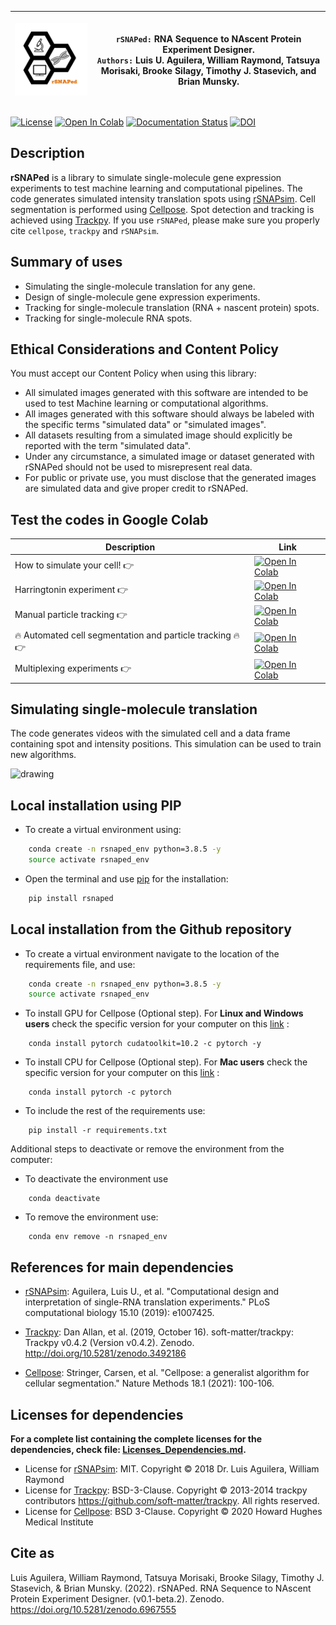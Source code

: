 | <p align="left"><img src="./docs/images/logo/rSNAPed_Logo.png" width="300" /></p> | `rSNAPed:` RNA Sequence to NAscent Protein Experiment Designer.<br> `Authors:` Luis U. Aguilera, William Raymond, Tatsuya Morisaki, Brooke Silagy, Timothy J. Stasevich, and  Brian Munsky. |
| -------- | -------- |

[![License](https://img.shields.io/badge/License-BSD_3--Clause-blue.svg)](https://opensource.org/licenses/BSD-3-Clause)
[![Open In Colab](https://colab.research.google.com/assets/colab-badge.svg)](https://colab.research.google.com/drive/1ABxBfqsmDtv8dORBUhvFcg5Xqdy-OoaE?usp=sharing)
[![Documentation Status](https://readthedocs.org/projects/rsnaped/badge/?version=latest)](http://rsnaped.readthedocs.io/?badge=latest)
[![DOI](https://zenodo.org/badge/DOI/10.5281/zenodo.6967555.svg)](https://doi.org/10.5281/zenodo.6967555)

## Description

**rSNAPed** is a library to simulate single-molecule gene expression experiments to test machine learning and computational pipelines. The code generates simulated intensity translation spots using [rSNAPsim](https://github.com/MunskyGroup/rSNAPsim). Cell segmentation is performed using [Cellpose](https://github.com/MouseLand/cellpose). Spot detection and tracking is achieved using [Trackpy](http://soft-matter.github.io/trackpy/dev/index.html). If you use `rSNAPed`, please make sure you properly cite `cellpose`, `trackpy` and `rSNAPsim`.

## Summary of uses

* Simulating the single-molecule translation for any gene.
* Design of single-molecule gene expression experiments.
* Tracking for single-molecule translation (RNA + nascent protein) spots.
* Tracking for single-molecule RNA spots.

## Ethical Considerations and Content Policy

You must accept our Content Policy when using this library: 

* All simulated images generated with this software are intended to be used to test Machine learning or computational algorithms. 
* All images generated with this software should always be labeled with the specific terms "simulated data" or "simulated images".
* All datasets resulting from a simulated image should explicitly be reported with the term "simulated data".
* Under any circumstance, a simulated image or dataset generated with rSNAPed should not be used to misrepresent real data.
* For public or private use, you must disclose that the generated images are simulated data and give proper credit to rSNAPed. 

## Test the codes in Google Colab

| Description | Link |
| -------- | -------- |
| How to simulate your cell! :point_right: | [![Open In Colab](https://colab.research.google.com/assets/colab-badge.svg)](https://colab.research.google.com/drive/1ABxBfqsmDtv8dORBUhvFcg5Xqdy-OoaE?usp=sharing) |
| Harringtonin experiment :point_right:| [![Open In Colab](https://colab.research.google.com/assets/colab-badge.svg)](https://colab.research.google.com/drive/1cBiwfpAmAuChZRQO4sXe8quU_i7cz2DE?usp=sharing) |
| Manual particle tracking :point_right: | [![Open In Colab](https://colab.research.google.com/assets/colab-badge.svg)](https://colab.research.google.com/drive/1XirW6zbmVTLYvv2K6cq1VjJPjVPriQ5O?usp=sharing) |
| :fire: Automated cell segmentation and particle tracking :fire:   :point_right: | [![Open In Colab](https://colab.research.google.com/assets/colab-badge.svg)](https://colab.research.google.com/drive/1pGO3RD81WsTtZT-1-cRpXTKZ1mw4Cv_T?usp=sharing) |
| Multiplexing experiments  :point_right: | [![Open In Colab](https://colab.research.google.com/assets/colab-badge.svg)](https://colab.research.google.com/drive/1d2o3ZEg4Md_SNrt3P3LzIQ2BKdX8veDj?usp=sharing) |

## Simulating single-molecule translation

The code generates videos with the simulated cell and a data frame containing spot and intensity positions. This simulation can be used to train new algorithms. 

<img src= ./docs/images/gallery/simulated_cell.gif alt="drawing" width="600"/>

## Local installation using PIP

* To create a virtual environment using:

```bash
    conda create -n rsnaped_env python=3.8.5 -y
    source activate rsnaped_env
```

* Open the terminal and use [pip](https://pip.pypa.io/en/stable/) for the installation:
```bash
    pip install rsnaped
```

## Local installation from the Github repository

* To create a virtual environment navigate to the location of the requirements file, and use:
```bash
    conda create -n rsnaped_env python=3.8.5 -y
    source activate rsnaped_env
```
* To install GPU for Cellpose (Optional step). For **Linux and Windows users** check the specific version for your computer on this [link]( https://pytorch.org/get-started/locally/) :
```
    conda install pytorch cudatoolkit=10.2 -c pytorch -y
```
* To install CPU for Cellpose (Optional step). For **Mac users** check the specific version for your computer on this [link]( https://pytorch.org/get-started/locally/) :
```
    conda install pytorch -c pytorch
```
* To include the rest of the requirements use:
```
    pip install -r requirements.txt
```
Additional steps to deactivate or remove the environment from the computer:
* To deactivate the environment use
```
    conda deactivate
```
* To remove the environment use:
```
    conda env remove -n rsnaped_env
```

## References for main dependencies

- [rSNAPsim](https://github.com/MunskyGroup/rSNAPsim):
 Aguilera, Luis U., et al. "Computational design and interpretation of single-RNA translation experiments." PLoS computational biology 15.10 (2019): e1007425.

- [Trackpy](http://soft-matter.github.io/trackpy/dev/index.html):
 Dan Allan, et al. (2019, October 16). soft-matter/trackpy: Trackpy v0.4.2 (Version v0.4.2). Zenodo. http://doi.org/10.5281/zenodo.3492186

- [Cellpose](https://github.com/MouseLand/cellpose):
 Stringer, Carsen, et al. "Cellpose: a generalist algorithm for cellular segmentation." Nature Methods 18.1 (2021): 100-106.

## Licenses for dependencies

**For a complete list containing the complete licenses for the dependencies, check file:  [Licenses_Dependencies.md](https://github.com/MunskyGroup/rsnaped/blob/master/Licenses_Dependencies.md).**

- License for [rSNAPsim](https://github.com/MunskyGroup/rSNAPsim): MIT. Copyright © 2018 Dr. Luis Aguilera, William Raymond
- License for [Trackpy](http://soft-matter.github.io/trackpy/dev/index.html): BSD-3-Clause. Copyright © 2013-2014 trackpy contributors https://github.com/soft-matter/trackpy. All rights reserved.
- License for [Cellpose](https://github.com/MouseLand/cellpose): BSD 3-Clause. Copyright © 2020 Howard Hughes Medical Institute

## Cite as

Luis Aguilera, William Raymond, Tatsuya Morisaki, Brooke Silagy, Timothy J. Stasevich, & Brian Munsky. (2022). rSNAPed. RNA Sequence to NAscent Protein Experiment Designer. (v0.1-beta.2). Zenodo. https://doi.org/10.5281/zenodo.6967555